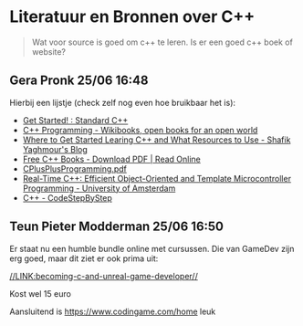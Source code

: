 # Literatuur en Bronnen over C++

> Wat voor source is goed om c++ te leren. Is er een goed c++ boek of website?

## Gera Pronk 25/06 16:48

Hierbij een lijstje (check zelf nog even hoe bruikbaar het is):

* [Get Started! : Standard C++](https://isocpp.org/get-started)
* [C++ Programming - Wikibooks, open books for an open world](https://en.wikibooks.org/wiki/C++_Programming)
* [Where to Get Started Learing C++ and What Resources to Use - Shafik Yaghmour's Blog](https://shafik.github.io/c++/learning/2019/09/05/getting_started_learning_cpp.html)
* [Free C++ Books - Download PDF | Read Online](https://www.onlineprogrammingbooks.com/free-cplusplus-books/)
* [CPlusPlusProgramming.pdf](https://upload.wikimedia.org/wikipedia/commons/e/e9/CPlusPlusProgramming.pdf)
* [Real-Time C++: Efficient Object-Oriented and Template Microcontroller Programming - University of Amsterdam](https://lib.uva.nl/discovery/fulldisplay?docid=cdi_askewsholts_vlebooks_9783662629963&context=PC&vid=31UKB_UAM1_INST:UVA&lang=en&search_scope=DN_and_CI_and_PURE&adaptor=Primo%20Central&tab=Everything&query=any,contains,c%2B%2B&facet=rtype,include,books&offset=0)
* [C++ - CodeStepByStep](https://www.codestepbystep.com/r/problem/list/cpp)

## Teun Pieter Modderman 25/06 16:50

Er staat nu een humble bundle online met cursussen. Die van GameDev zijn erg goed, maar dit ziet er ook prima uit:

[//LINK:becoming-c-and-unreal-game-developer//](https://www.humblebundle.com/software/becoming-c-and-unreal-game-developer-packt-software?utm_content=cta_button&mcID=102:685996203070551f7d026d0a:ot:56c3d162733462ca893d0cde:1&linkID=68599622efbd0fe2ea0a3def&utm_campaign=2025_06_24_becomingcandunrealgamedeveloperpackt_softwarebundle&utm_source=Humble+Bundle+Newsletter&utm_medium=email) 

Kost wel 15 euro

Aansluitend is <https://www.codingame.com/home> leuk

